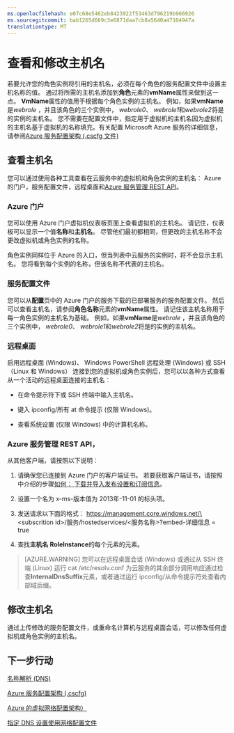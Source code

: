 ```yaml
---
ms.openlocfilehash: e07c68e5462eb8423922f53463d796219b966926
ms.sourcegitcommit: bab1265d669c3e6871daa7cb8a5640a47104947a
translationtype: MT
---
```

<properties 
   pageTitle="查看和修改主机名 |Microsoft Azure"
   description="如何查看和更改 Azure 的虚拟机的主机名、 网络和辅助角色名称解析"
   services="virtual-network"
   documentationCenter="na"
   authors="joaoma"
   manager="jdial"
   editor="tysonn" />
<tags 
   ms.service="virtual-network"
   ms.devlang="na"
   ms.topic="article"
   ms.tgt_pltfrm="na"
   ms.workload="infrastructure-services"
   ms.date="08/25/2015"
   ms.author="joaoma" />

# 查看和修改主机名

若要允许您的角色实例将引用的主机名，必须在每个角色的服务配置文件中设置主机名称的值。 通过将所需的主机名添加到**角色**元素的**vmName**属性来做到这一点。 **VmName**属性的值用于根据每个角色实例的主机名。 例如，如果**vmName**是*webrole* ，并且该角色的三个实例中， *webrole0*、 *webrole1*和*webrole2*将是的实例的主机名。 您不需要在配置文件中，指定用于虚拟机的主机名因为虚拟机的主机名基于虚拟机的名称填充。有关配置 Microsoft Azure 服务的详细信息，请参阅[Azure 服务配置架构 (.cscfg 文件)](https://msdn.microsoft.com/library/azure/ee758710.aspx)

## 查看主机名

您可以通过使用各种工具查看在云服务中的虚拟机和角色实例的主机名︰ Azure 的门户，服务配置文件，远程桌面和[Azure 服务管理 REST API](https://msdn.microsoft.com/library/azure/ee460799.aspx)。

### Azure 门户

您可以使用 Azure 门户虚拟机仪表板页面上查看虚拟机的主机名。 请记住，仪表板可以显示一个值**名称**和**主机名**。 尽管他们最初都相同，但更改的主机名称不会更改虚拟机或角色实例的名称。

角色实例同样位于 Azure 的入口，但当列表中云服务的实例时，将不会显示主机名。 您将看到每个实例的名称，但该名称不代表的主机名。

### 服务配置文件

您可以从**配置**页中的 Azure 门户的服务下载的已部署服务的服务配置文件。 然后可以查看主机名，请参阅**角色名称**元素的**vmName**属性。 请记住该主机名称用于每一角色实例的主机名为基础。 例如，如果**vmName**是*webrole* ，并且该角色的三个实例中， *webrole0*、 *webrole1*和*webrole2*将是的实例的主机名。

### 远程桌面

启用远程桌面 (Windows)、 Windows PowerShell 远程处理 (Windows) 或 SSH （Linux 和 Windows） 连接到您的虚拟机或角色实例后，您可以以各种方式查看从一个活动的远程桌面连接的主机名︰

- 在命令提示符下或 SSH 终端中输入主机名。

- 键入 ipconfig/所有 at 命令提示 (仅限 Windows)。

- 查看系统设置 (仅限 Windows) 中的计算机名称。

### Azure 服务管理 REST API，

从其他客户端，请按照以下说明︰

1. 请确保您已连接到 Azure 门户的客户端证书。 若要获取客户端证书，请按照中介绍的步骤[如何︰ 下载并导入发布设置和订阅信息](https://msdn.microsoft.com/library/dn385850(v=nav.70).aspx)。

1. 设置一个名为 x-ms-版本值为 2013年-11-01 的标头项。

1. 发送请求以下面的格式︰ https://management.core.windows.net/\<subscrition id\>/服务/hostedservices/\<服务名称\>?embed-详细信息 = true

1. 查找**主机名** **RoleInstance**的每个元素的元素。

>[AZURE.WARNING] 您可以在远程桌面会话 (Windows) 或通过从 SSH 终端 (Linux) 运行 cat /etc/resolv.conf 为云服务的其余部分调用响应通过检查**InternalDnsSuffix**元素，或者通过运行 ipconfig/从命令提示符处查看内部域后缀。

## 修改主机名

通过上传修改的服务配置文件，或重命名计算机与远程桌面会话，可以修改任何虚拟机或角色实例的主机名。

## 下一步行动

[名称解析 (DNS)](virtual-networks-name-resolution-for-vms-and-role-instances.md)

[Azure 服务配置架构 (.cscfg)](https://msdn.microsoft.com/library/windowsazure/ee758710.aspx)

[Azure 的虚拟网络配置架构）](http://go.microsoft.com/fwlink/?LinkId=248093)

[指定 DNS 设置使用网络配置文件](virtual-networks-specifying-a-dns-settings-in-a-virtual-network-configuration-file.md)
